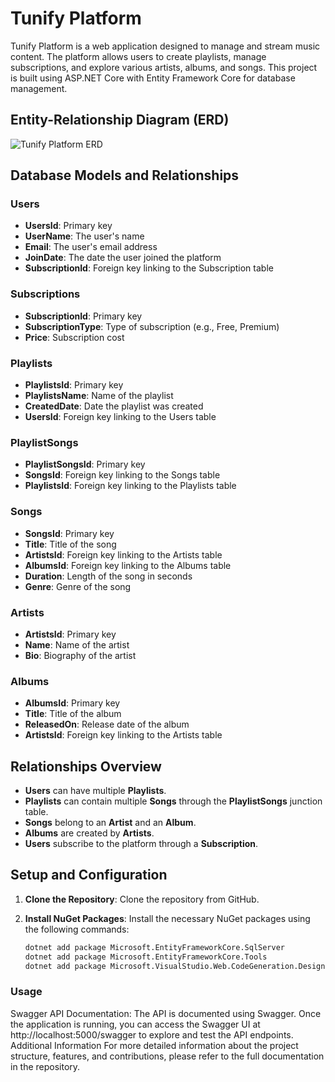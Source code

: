 # Tunify Platform

Tunify Platform is a web application designed to manage and stream music content. The platform allows users to create playlists, manage subscriptions, and explore various artists, albums, and songs. This project is built using ASP.NET Core with Entity Framework Core for database management.

## Entity-Relationship Diagram (ERD)

![Tunify Platform ERD](https://github.com/user-attachments/assets/9985457b-9b6a-46c9-9f1e-8c3de898d0e9)

## Database Models and Relationships

### Users
- **UsersId**: Primary key
- **UserName**: The user's name
- **Email**: The user's email address
- **JoinDate**: The date the user joined the platform
- **SubscriptionId**: Foreign key linking to the Subscription table

### Subscriptions
- **SubscriptionId**: Primary key
- **SubscriptionType**: Type of subscription (e.g., Free, Premium)
- **Price**: Subscription cost

### Playlists
- **PlaylistsId**: Primary key
- **PlaylistsName**: Name of the playlist
- **CreatedDate**: Date the playlist was created
- **UsersId**: Foreign key linking to the Users table

### PlaylistSongs
- **PlaylistSongsId**: Primary key
- **SongsId**: Foreign key linking to the Songs table
- **PlaylistsId**: Foreign key linking to the Playlists table

### Songs
- **SongsId**: Primary key
- **Title**: Title of the song
- **ArtistsId**: Foreign key linking to the Artists table
- **AlbumsId**: Foreign key linking to the Albums table
- **Duration**: Length of the song in seconds
- **Genre**: Genre of the song

### Artists
- **ArtistsId**: Primary key
- **Name**: Name of the artist
- **Bio**: Biography of the artist

### Albums
- **AlbumsId**: Primary key
- **Title**: Title of the album
- **ReleasedOn**: Release date of the album
- **ArtistsId**: Foreign key linking to the Artists table

## Relationships Overview

- **Users** can have multiple **Playlists**.
- **Playlists** can contain multiple **Songs** through the **PlaylistSongs** junction table.
- **Songs** belong to an **Artist** and an **Album**.
- **Albums** are created by **Artists**.
- **Users** subscribe to the platform through a **Subscription**.

## Setup and Configuration

1. **Clone the Repository**: Clone the repository from GitHub.

2. **Install NuGet Packages**: Install the necessary NuGet packages using the following commands:
   ```bash
   dotnet add package Microsoft.EntityFrameworkCore.SqlServer
   dotnet add package Microsoft.EntityFrameworkCore.Tools
   dotnet add package Microsoft.VisualStudio.Web.CodeGeneration.Design
### Usage
Swagger API Documentation: The API is documented using Swagger. Once the application is running, you can access the Swagger UI at http://localhost:5000/swagger to explore and test the API endpoints.
Additional Information
For more detailed information about the project structure, features, and contributions, please refer to the full documentation in the repository.
